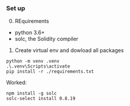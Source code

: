 ### Set up
0. REquirements
- python 3.6+
- solc, the Solidity compiler

1. Create virtual env and dowload all packages
```
python -m venv .venv
.\.venv\Scripts\activate
pip install -r ./requirements.txt
```

Worked:
```
npm install -g solc
solc-select install 0.8.19
```